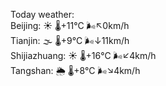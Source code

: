 Today weather:  
Beijing: ☀️   🌡️+11°C 🌬️↖0km/h  
Tianjin: 🌫  🌡️+9°C 🌬️↓11km/h  
Shijiazhuang: ☀️   🌡️+16°C 🌬️↙4km/h  
Tangshan: 🌦   🌡️+8°C 🌬️↘4km/h  
